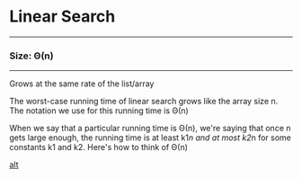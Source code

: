 # Linear Search
---

### Size: Θ(n)
---

Grows at the same rate of the list/array

The worst-case running time of linear search grows like the array size n. The notation we use for this running time is Θ(n)

When we say that a particular running time is Θ(n), we're saying that once n gets large enough, the running time is at least k1*n and at most k2*n for some constants k1 and k2. Here's how to think of Θ(n)

[alt]('./img/linear(0(n)).png')



